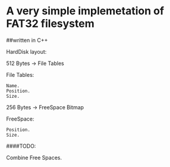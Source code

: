 # A very simple implemetation of FAT32 filesystem

##written in C++

HardDisk layout:

512 Bytes -> File Tables


  File Tables:
  
    Name.
    Position.
    Size.
    
    
256 Bytes -> FreeSpace Bitmap


  FreeSpace:
  
    Position.
    Size.
    
####TODO:
  
  Combine Free Spaces.
    
